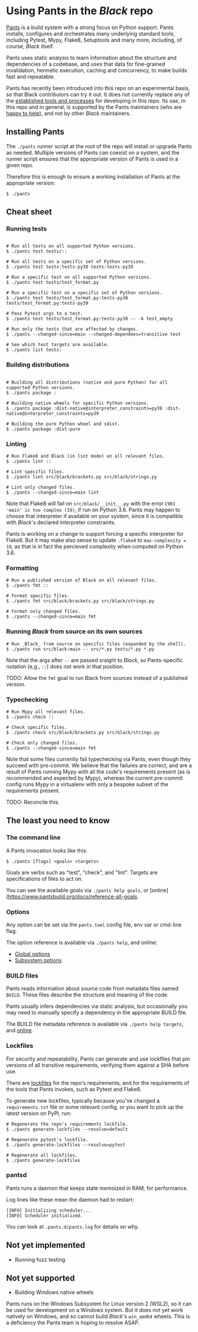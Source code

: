 # Using Pants in the _Black_ repo

[Pants](https://www.pantsbuild.org) is a build system with a strong focus on Python
support. Pants installs, configures and orchestrates many underlying standard tools,
including Pytest, Mypy, Flake8, Setuptools and many more, including, of course, _Black_
itself.

Pants uses static analysis to learn information about the structure and dependencies of
a codebase, and uses that data for fine-grained invalidation, hermetic execution,
caching and concurrency, to make builds fast and repeatable.

Pants has recently been introduced into this repo on an experimental basis, so that
Black contributors can try it out. It does not currently replace any of the
[established tools and processes](the_basics.md) for developing in this repo. Its use,
in this repo and in general, is supported by the Pants maintainers (who are
[happy to help](https://www.pantsbuild.org/docs/getting-help)), and not by other _Black_
maintainers.

## Installing Pants

The `./pants` runner script at the root of the repo will install or upgrade Pants as
needed. Multiple versions of Pants can coexist on a system, and the runner script
ensures that the appropriate version of Pants is used in a given repo.

Therefore this is enough to ensure a working installation of Pants at the appropriate
version:

```console
$ ./pants
```

## Cheat sheet

### Running tests

```console

# Run all tests on all supported Python versions.
$ ./pants test tests/::

# Run all tests on a specific set of Python versions.
$ ./pants test tests:tests-py38 tests:tests-py39

# Run a specific test on all supported Python versions.
$ ./pants test tests/test_format.py

# Run a specific test on a specific set of Python versions.
$ ./pants test tests/test_format.py:tests-py38 tests/test_format.py:tests-py39

# Pass Pytest args to a test.
$ ./pants test tests/test_format.py:tests-py38 -- -k test_empty

# Run only the tests that are affected by changes.
$ ./pants --changed-since=main --changed-dependees=transitive test

# See which test targets are available.
$ ./pants list tests:
```

### Building distributions

```console

# Building all distributions (native and pure Python) for all supported Python versions.
$ ./pants package :

# Building native wheels for specific Python versions.
$ ./pants package :dist-native@interpreter_constraints=py38 :dist-native@interpreter_constraints=py39

# Building the pure Python wheel and sdist.
$ ./pants package :dist-pure
```

### Linting

```console
# Run Flake8 and Black (in lint mode) on all relevant files.
$ ./pants lint ::

# Lint specific files.
$ ./pants lint src/black/brackets.py src/black/strings.py

# Lint only changed files.
$ ./pants --changed-since=main lint
```

Note that Flake8 will fail on `src/black/__init__.py` with the error
`C901 'main' is too complex (19)`, if run on Python 3.6. Pants may happen to choose that
interpreter if available on your system, since it is compatible with _Black_'s declared
interpreter constraints.

Pants is working on a change to support forcing a specific interpreter for Flake8. But
it may make also sense to update `.flake8` to `max-complexity = 19`, as that is in fact
the percieved complexity when computed on Python 3.6.

### Formatting

```console
# Run a published version of Black on all relevant files.
$ ./pants fmt ::

# Format specific files.
$ ./pants fmt src/black/brackets.py src/black/strings.py

# Format only changed files.
$ ./pants --changed-since=main fmt
```

### Running _Black_ from source on its own sources

```console
# Run _Black_ from source on specific files (expanded by the shell).
$ ./pants run src/black:main -- src/*.py tests/*.py *.py
```

Note that the args after `--` are passed sraight to _Black_, so Pants-specific notation
(e,g., `::`) does not work in that position.

TODO: Allow the `fmt` goal to run Black from sources instead of a published version.

### Typechecking

```console
# Run Mypy all relevant files.
$ ./pants check ::

# Check specific files.
$ ./pants check src/black/brackets.py src/black/strings.py

# Check only changed files.
$ ./pants --changed-since=main fmt
```

Note that some files currently fail typechecking via Pants, even though they succeed
with pre-commit. We believe that the failures are correct, and are a result of Pants
running Mypy with all the code's requirements present (as is recommended and expected by
Mypy), whereas the current pre-commit config runs Mypy in a virtualenv with only a
bespoke subset of the requirements present.

TODO: Reconcile this.

## The least you need to know

### The command line

A Pants invocation looks like this:

```console
$ ./pants [flags] <goals> <targets>
```

Goals are verbs such as "test", "check", and "lint". Targets are specifications of files
to act on.

You can see the available goals via `./pants help goals`, or
[online](https://www.pantsbuild.org/docs/reference-all-goals.

### Options

Any option can be set via the `pants.toml` config file, env var or cmd-line flag.

The option reference is available via `./pants help`, and online:

- [Global options](https://www.pantsbuild.org/docs/reference-global)
- [Subsystem options](https://www.pantsbuild.org/docs/reference-all-subsystems)

### BUILD files

Pants reads information about source code from metadata files named `BUILD`. These files
describe the structure and meaning of the code.

Pants usually infers dependencies via static analysis, but occasionally you may need to
manually specify a dependency in the appropriate BUILD file.

The BUILD file metadata reference is available via `./pants help targets`, and
[online](https://www.pantsbuild.org/docs/reference-all-targets).

### Lockfiles

For security and repeatability, Pants can generate and use lockfiles that pin versions
of all transitive requirements, verifying them against a SHA before use.

There are [lockfiles](../../lockfiles) for the repo's requirements, and for the
requirements of the tools that Pants invokes, such as Pytest and Flake8.

To generate new lockfiles, typically because you've changed a `requirements.txt` file or
some relevant config, or you want to pick up the latest version on PyPI, run:

```console
# Regenerate the repo's requirements lockfile.
$ ./pants generate-lockfiles --resolve=default

# Regenerate pytest's lockfile.
$ ./pants generate-lockfiles --resolve=pytest

# Regenerate all lockfiles.
$ ./pants generate-lockfiles
```

### pantsd

Pants runs a daemon that keeps state memoized in RAM, for performance.

Log lines like these mean the daemon had to restart:

```
[INFO] Initializing scheduler...
[INFO] Scheduler initialized.
```

You can look at `.pants.d/pants.log` for details on why.

## Not yet implemented

- Running fuzz testing

## Not yet supported

- Building Windows native wheels

Pants runs on the Windows Subsystem for Linux version 2 (WSL2), so it can be used for
development on a Windows system. But it does not yet work natively on Windows, and so
cannot build _Black_'s `win_amd64` wheels. This is a deficiency the Pants team is hoping
to resolve ASAP.
